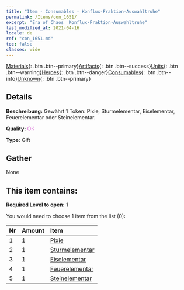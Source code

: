 ```yaml
---
title: "Item - Consumables - Konflux-Fraktion-Auswahltruhe"
permalink: /Items/con_1651/
excerpt: "Era of Chaos  Konflux-Fraktion-Auswahltruhe"
last_modified_at: 2021-04-16
locale: de
ref: "con_1651.md"
toc: false
classes: wide
---
```

 [Materials](/de/Items/){: .btn .btn--primary}[Artifacts](/de/Items/Artifacts/){: .btn .btn--success}[Units](/de/Items/Units/){: .btn .btn--warning}[Heroes](/de/Items/Heroes/){: .btn .btn--danger}[Consumables](/de/Items/Consumables/){: .btn .btn--info}[Unknown](/de/Items/Unknown/){: .btn .btn--primary}

## Details
 **Beschreibung:** Gewährt 1 Token: Pixie, Sturmelementar, Eiselementar, Feuerelementar oder Steinelementar.

 **Quality:** <span style="color: #DA70D6">OK</span>

 **Type:** Gift

## Gather

  None

## This item contains:

 **Required Level to open:** 1

 You would need to choose 1 item from the list (0):

  | Nr | Amount |     Item    |
  |:---|:-------|:------------|
  | 1 | 1 | [Pixie](/de/Items/unt_262/) |  | 
  | 2 | 1 | [Sturmelementar](/de/Items/unt_263/) |  | 
  | 3 | 1 | [Eiselementar](/de/Items/unt_264/) |  | 
  | 4 | 1 | [Feuerelementar](/de/Items/unt_265/) |  | 
  | 5 | 1 | [Steinelementar](/de/Items/unt_266/) |  | 
